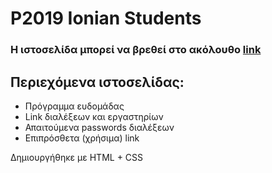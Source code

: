 # P2019 Ionian Students
### Η ιστοσελίδα μπορεί να βρεθεί στο ακόλουθο [link](https://konstantinostourtsakis.github.io/ProgrammaP2019/)
## Περιεχόμενα ιστοσελίδας:
- Πρόγραμμα ευδομάδας
- Link διαλέξεων και εργαστηρίων
- Απαιτούμενα passwords διαλέξεων
- Επιπρόσθετα (χρήσιμα) link


Δημιουργήθηκε με HTML + CSS
